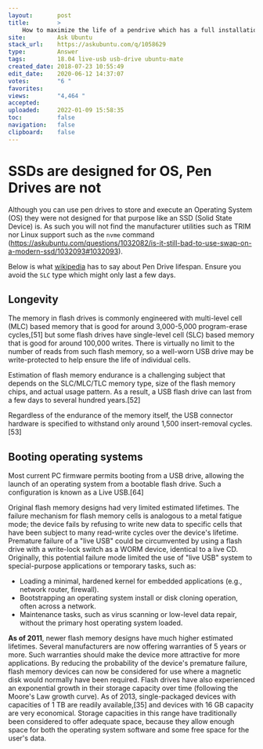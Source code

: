 ```yaml
---
layout:       post
title:        >
    How to maximize the life of a pendrive which has a full installation of Ubuntu MATE 18.04 on it
site:         Ask Ubuntu
stack_url:    https://askubuntu.com/q/1058629
type:         Answer
tags:         18.04 live-usb usb-drive ubuntu-mate
created_date: 2018-07-23 10:55:49
edit_date:    2020-06-12 14:37:07
votes:        "6 "
favorites:    
views:        "4,464 "
accepted:     
uploaded:     2022-01-09 15:58:35
toc:          false
navigation:   false
clipboard:    false
---
```


# SSDs are designed for OS, Pen Drives are not

Although you can use pen drives to store and execute an Operating System (OS) they were not designed for that purpose like an SSD (Solid State Device) is. As such you will not find the manufacturer utilities such as TRIM nor Linux support such as the `nvme` command (https://askubuntu.com/questions/1032082/is-it-still-bad-to-use-swap-on-a-modern-ssd/1032093#1032093).

Below is what [wikipedia][1] has to say about Pen Drive lifespan. Ensure you avoid the `SLC` type which might only last a few days.

## Longevity

The memory in flash drives is commonly engineered with multi-level cell (MLC) based memory that is good for around 3,000-5,000 program-erase cycles,[51] but some flash drives have single-level cell (SLC) based memory that is good for around 100,000 writes. There is virtually no limit to the number of reads from such flash memory, so a well-worn USB drive may be write-protected to help ensure the life of individual cells.

Estimation of flash memory endurance is a challenging subject that depends on the SLC/MLC/TLC memory type, size of the flash memory chips, and actual usage pattern. As a result, a USB flash drive can last from a few days to several hundred years.[52]

Regardless of the endurance of the memory itself, the USB connector hardware is specified to withstand only around 1,500 insert-removal cycles.[53] 

## Booting operating systems

Most current PC firmware permits booting from a USB drive, allowing the launch of an operating system from a bootable flash drive. Such a configuration is known as a Live USB.[64]

Original flash memory designs had very limited estimated lifetimes. The failure mechanism for flash memory cells is analogous to a metal fatigue mode; the device fails by refusing to write new data to specific cells that have been subject to many read-write cycles over the device's lifetime. Premature failure of a "live USB" could be circumvented by using a flash drive with a write-lock switch as a WORM device, identical to a live CD. Originally, this potential failure mode limited the use of "live USB" system to special-purpose applications or temporary tasks, such as:

-    Loading a minimal, hardened kernel for embedded applications (e.g., network router, firewall).
-    Bootstrapping an operating system install or disk cloning operation, often across a network.
-    Maintenance tasks, such as virus scanning or low-level data repair, without the primary host operating system loaded.

**As of 2011**, newer flash memory designs have much higher estimated lifetimes. Several manufacturers are now offering warranties of 5 years or more. Such warranties should make the device more attractive for more applications. By reducing the probability of the device's premature failure, flash memory devices can now be considered for use where a magnetic disk would normally have been required. Flash drives have also experienced an exponential growth in their storage capacity over time (following the Moore's Law growth curve). As of 2013, single-packaged devices with capacities of 1 TB are readily available,[35] and devices with 16 GB capacity are very economical. Storage capacities in this range have traditionally been considered to offer adequate space, because they allow enough space for both the operating system software and some free space for the user's data. 

  [1]: https://en.wikipedia.org/wiki/USB_flash_drive#Longevity
